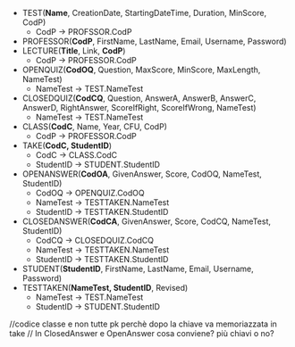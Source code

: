 - TEST(**Name**, CreationDate, StartingDateTime, Duration, MinScore, CodP)
  - CodP -> PROFSSOR.CodP
- PROFESSOR(**CodP**, FirstName, LastName, Email, Username, Password)
- LECTURE(**Title**, Link, **CodP**)
  - CodP -> PROFESSOR.CodP
- OPENQUIZ(**CodOQ**, Question, MaxScore, MinScore, MaxLength, NameTest)
  - NameTest -> TEST.NameTest
- CLOSEDQUIZ(**CodCQ**, Question, AnswerA, AnswerB, AnswerC, AnswerD, RightAnswer, ScoreIfRight, ScoreIfWrong, NameTest)
  - NameTest -> TEST.NameTest
- CLASS(**CodC**, Name, Year, CFU, CodP)
  - CodP -> PROFESSOR.CodP
- TAKE(**CodC, StudentID**)
  - CodC -> CLASS.CodC
  - StudentID -> STUDENT.StudentID
- OPENANSWER(**CodOA**, GivenAnswer, Score, CodOQ, NameTest, StudentID)
  - CodOQ -> OPENQUIZ.CodOQ
  - NameTest -> TESTTAKEN.NameTest
  - StudentID -> TESTTAKEN.StudentID
- CLOSEDANSWER(**CodCA**, GivenAnswer, Score, CodCQ, NameTest, StudentID)
  - CodCQ -> CLOSEDQUIZ.CodCQ
  - NameTest -> TESTTAKEN.NameTest
  - StudentID -> TESTTAKEN.StudentID
- STUDENT(**StudentID**, FirstName, LastName, Email, Username, Password)
- TESTTAKEN(**NameTest, StudentID**, Revised)
  - NameTest -> TEST.NameTest
  - StudentID -> STUDENT.StudentID 

//codice classe e non tutte pk perchè dopo la chiave va memoriazzata in take
// In ClosedAnswer e OpenAnswer cosa conviene? più chiavi o no?
